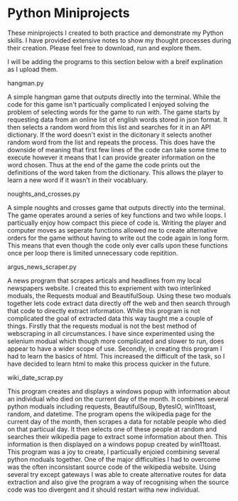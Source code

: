 # Python Miniprojects
These miniprojects I created to both practice and demonstrate my Python skills. 
I have provided extensive notes to show my thought processes during their creation. 
Please feel free to download, run and explore them.

I will be adding the programs to this section below with a breif explination as I upload them.

hangman.py

A simple hangman game that outputs directly into the terminal. While the code for this game isn't particually complicated I enjoyed solving the problem of selecting words for the game to run with. The game starts by requesting data from an online list of english words stored in json format. It then selects a random word from this list and searches for it in an API dictionary. If the word doesn't exist in the dicitonary it selects another random word from the list and repeats the process. This does have the downside of meaning that first few lines of the code can take some time to execute however it means that I can provide greater information on the word chosen. Thus at the end of the game the code prints out the definitions of the word taken from the dictionary. This allows the player to learn a new word if it wasn't in their vocabluary.

noughts_and_crosses.py

A simple noughts and crosses game that outputs directly into the terminal. The game operates around a series of key functions and two while loops. I particually enjoy how compact this piece of code is. Writing the player and computer moves as seperate functions allowed me to create alternative orders for the game without having to write out the code again in long form. This means that even though the code only ever calls upon these functions once per loop there is limited unnecessary code repitition. 

argus_news_scraper.py

A news program that scrapes articals and headlines from my local newspapers website. I created this to expriement with two interlinked moduals, the Requests modual and BeautifulSoup. Using these two moduals together lets code extract data directly off the web and then search through that code to directly extract information. While this program is not complicated the goal of extracted data this way taught me a couple of things. Firstly that the requests modual is not the best method of webscraping in all circumstances. I have since experimented using the selenium modual which though more complicated and slower to run, does appear to have a wider scope of use. Secondly, in creating this program I had to learn the basics of html. This increased the difficult of the task, so I have decided to learn html to make this process quicker in the future.

wiki_date_scrap.py

This program creates and displays a windows popup with information about an individual who died on the current day of the month. It combines several python moduals including requests, BeautifulSoup, BytesIO, win11toast, random, and datetime. The program opens the wikipedia page for the current day of the month, then scrapes a data for notable people who died on that particual day. It then selects one of these people at random and searches their wikipedia page to extract some information about then. This information is then displayed on a windows popup created by win11toast. This program was a joy to create, I particually enjoied combining several python moduals together. One of the major difficulties I had to overcome was the often inconsistant source code of the wikipedia website. Using several try except gateways I was able to create alternative routes for data extraction and also give the program a way of recognising when the source code was too divergent and it should restart witha new individual.
